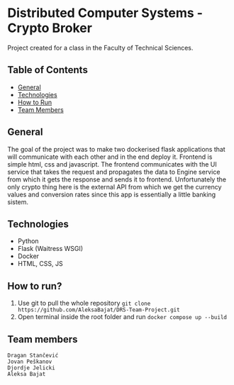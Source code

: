 # Distributed Computer Systems - Crypto Broker

Project created for a class in the Faculty of Technical Sciences. 

## Table of Contents
* [General](#general)
* [Technologies](#technologies)
* [How to Run](#how-to-run?)
* [Team Members](#team-members)

## General

The goal of the project was to make two dockerised flask applications that will communicate with each other and in the end deploy it. Frontend is simple html, css and javascript. The frontend communicates with the UI service that takes the request and propagates the data to Engine service from which it gets the response and sends it to frontend. Unfortunately the only crypto thing here is the external API from which we get the currency values and conversion rates since this app is essentially a little banking sistem. 

## Technologies
* Python
* Flask (Waitress WSGI)
* Docker
* HTML, CSS, JS

## How to run?
1. Use git to pull the whole repository `git clone https://github.com/AleksaBajat/DRS-Team-Project.git`
2. Open terminal inside the root folder and run `docker compose up --build`

## Team members
    Dragan Stančević
    Jovan Peškanov
    Djordje Jelicki
    Aleksa Bajat
